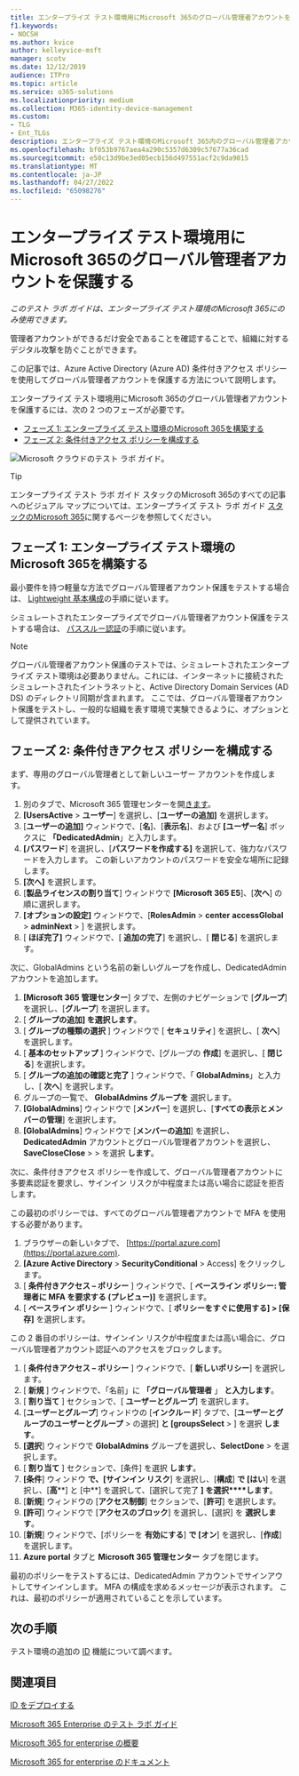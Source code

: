 ```yaml
---
title: エンタープライズ テスト環境用にMicrosoft 365のグローバル管理者アカウントを保護する
f1.keywords:
- NOCSH
ms.author: kvice
author: kelleyvice-msft
manager: scotv
ms.date: 12/12/2019
audience: ITPro
ms.topic: article
ms.service: o365-solutions
ms.localizationpriority: medium
ms.collection: M365-identity-device-management
ms.custom:
- TLG
- Ent_TLGs
description: エンタープライズ テスト環境のMicrosoft 365内のグローバル管理者アカウントを保護するには、次の手順に従います。
ms.openlocfilehash: bf053b9767aea4a290c5357d6309c57677a36cad
ms.sourcegitcommit: e50c13d9be3ed05ecb156d497551acf2c9da9015
ms.translationtype: MT
ms.contentlocale: ja-JP
ms.lasthandoff: 04/27/2022
ms.locfileid: "65098276"
---
```

# <a name="protect-global-administrator-accounts-in-your-microsoft-365-for-enterprise-test-environment"></a>エンタープライズ テスト環境用にMicrosoft 365のグローバル管理者アカウントを保護する

*このテスト ラボ ガイドは、エンタープライズ テスト環境のMicrosoft 365にのみ使用できます。*

管理者アカウントができるだけ安全であることを確認することで、組織に対するデジタル攻撃を防ぐことができます。 

この記事では、Azure Active Directory (Azure AD) 条件付きアクセス ポリシーを使用してグローバル管理者アカウントを保護する方法について説明します。

エンタープライズ テスト環境用にMicrosoft 365のグローバル管理者アカウントを保護するには、次の 2 つのフェーズが必要です。
- [フェーズ 1: エンタープライズ テスト環境のMicrosoft 365を構築する](#phase-1-build-out-your-microsoft-365-for-enterprise-test-environment)
- [フェーズ 2: 条件付きアクセス ポリシーを構成する](#phase-2-configure-conditional-access-policies)

![Microsoft クラウドのテスト ラボ ガイド。](../media/m365-enterprise-test-lab-guides/cloud-tlg-icon.png) 
    
> [!TIP]
> エンタープライズ テスト ラボ ガイド スタックのMicrosoft 365のすべての記事へのビジュアル マップについては、エンタープライズ テスト ラボ ガイド [スタックのMicrosoft 365](../downloads/Microsoft365EnterpriseTLGStack.pdf)に関するページを参照してください。

## <a name="phase-1-build-out-your-microsoft-365-for-enterprise-test-environment"></a>フェーズ 1: エンタープライズ テスト環境のMicrosoft 365を構築する

最小要件を持つ軽量な方法でグローバル管理者アカウント保護をテストする場合は、 [Lightweight 基本構成](lightweight-base-configuration-microsoft-365-enterprise.md)の手順に従います。
  
シミュレートされたエンタープライズでグローバル管理者アカウント保護をテストする場合は、 [パススルー認証](pass-through-auth-m365-ent-test-environment.md)の手順に従います。
  
> [!NOTE]
> グローバル管理者アカウント保護のテストでは、シミュレートされたエンタープライズ テスト環境は必要ありません。これには、インターネットに接続されたシミュレートされたイントラネットと、Active Directory Domain Services (AD DS) のディレクトリ同期が含まれます。 ここでは、グローバル管理者アカウント保護をテストし、一般的な組織を表す環境で実験できるように、オプションとして提供されています。 
  
## <a name="phase-2-configure-conditional-access-policies"></a>フェーズ 2: 条件付きアクセス ポリシーを構成する

まず、専用のグローバル管理者として新しいユーザー アカウントを作成します。

1. 別のタブで、Microsoft 365 管理センターを開[きます](https://admin.microsoft.com/)。
2. **[UsersActive** >  **ユーザー**] を選択し、[**ユーザーの追加]** を選択します。
3. [**ユーザーの追加]** ウィンドウで、[**名**]、[**表示名**]、および **[ユーザー名**] ボックスに **「DedicatedAdmin**」と入力します。
4. **[パスワード**] を選択し、[**パスワードを作成する]** を選択して、強力なパスワードを入力します。 この新しいアカウントのパスワードを安全な場所に記録します。
5. **[次へ]** を選択します。
6. [**製品ライセンスの割り当て**] ウィンドウで **[Microsoft 365 E5**]、[**次へ**] の順に選択します。
7. **[オプションの設定]** ウィンドウで、[**RolesAdmin** >  **center** **accessGlobal** >  **adminNext** > ] を選択します。
8. [ **ほぼ完了]** ウィンドウで、[ **追加の完了**] を選択し、[ **閉じる**] を選択します。

次に、GlobalAdmins という名前の新しいグループを作成し、DedicatedAdmin アカウントを追加します。

1. **[Microsoft 365 管理センター**] タブで、左側のナビゲーションで [**グループ**] を選択し、[**グループ**] を選択します。
2. [ **グループの追加] を選択します**。
3. [ **グループの種類の選択** ] ウィンドウで [ **セキュリティ**] を選択し、[ **次へ**] を選択します。
4. [ **基本のセットアップ** ] ウィンドウで、[グループの **作成**] を選択し、[ **閉じる**] を選択します。
5. [ **グループの追加の確認と完了** ] ウィンドウで、「 **GlobalAdmins**」と入力し、[ **次へ**] を選択します。
7. グループの一覧で、 **GlobalAdmins グループを** 選択します。
8. **[GlobalAdmins**] ウィンドウで [**メンバー**] を選択し、[**すべての表示とメンバーの管理**] を選択します。
9. **[GlobalAdmins**] ウィンドウで [**メンバーの追加**] を選択し、**DedicatedAdmin** アカウントとグローバル管理者アカウントを選択し、**SaveCloseClose** >  >  を選択 **します**。

次に、条件付きアクセス ポリシーを作成して、グローバル管理者アカウントに多要素認証を要求し、サインイン リスクが中程度または高い場合に認証を拒否します。

この最初のポリシーでは、すべてのグローバル管理者アカウントで MFA を使用する必要があります。

1. ブラウザーの新しいタブで、 [https://portal.azure.com](https://portal.azure.com).
2. **[Azure Active Directory** >  **SecurityConditional** >  Access] をクリックします。
3. [ **条件付きアクセス – ポリシー** ] ウィンドウで、[ **ベースライン ポリシー: 管理者に MFA を要求する (プレビュー)]** を選択します。
4. [ **ベースライン ポリシー** ] ウィンドウで、[ **ポリシーをすぐに使用する] > [保存]** を選択します。

この 2 番目のポリシーは、サインイン リスクが中程度または高い場合に、グローバル管理者アカウント認証へのアクセスをブロックします。

1. [ **条件付きアクセス – ポリシー** ] ウィンドウで、[ **新しいポリシー**] を選択します。
2. [ **新規** ] ウィンドウで、「名前」に **「グローバル管理者** 」 **と入力します**。
3. [ **割り当て** ] セクションで、[ **ユーザーとグループ**] を選択します。
4. [**ユーザーとグループ**] ウィンドウの [**インクルード**] タブで、[**ユーザーとグループのユーザーとグループ** > の選択] **と [groupsSelect** > ] を選択 **します**。
5. **[選択**] ウィンドウで **GlobalAdmins** グループを選択し、**SelectDone** >  を選択します。
6. [ **割り当て** ] セクションで、[条件] を選択 **します**。
7. **[条件**] ウィンドウ **で、[サインイン リスク**] を選択し、[**構成**] **で [はい**] を選択し、[**高****] と [中**] を選択して、[選択して完了 **] を選択****します**。
8. [**新規**] ウィンドウの [**アクセス制御**] セクションで、[**許可**] を選択します。
9. **[許可**] ウィンドウで [**アクセスのブロック**] を選択し、[選択] を **選択します**。
10. [**新規**] ウィンドウで、[ポリシーを **有効にする**] **で [オン**] を選択し、[**作成**] を選択します。
11. **Azure portal** タブと **Microsoft 365 管理センター** タブを閉じます。

最初のポリシーをテストするには、DedicatedAdmin アカウントでサインアウトしてサインインします。 MFA の構成を求めるメッセージが表示されます。 これは、最初のポリシーが適用されていることを示しています。

## <a name="next-step"></a>次の手順

テスト環境の追加の [ID](m365-enterprise-test-lab-guides.md#identity) 機能について調べます。

## <a name="see-also"></a>関連項目

[ID をデプロイする](deploy-identity-solution-overview.md)

[Microsoft 365 Enterprise のテスト ラボ ガイド](m365-enterprise-test-lab-guides.md)

[Microsoft 365 for enterprise の概要](microsoft-365-overview.md)

[Microsoft 365 for enterprise のドキュメント](/microsoft-365-enterprise/)